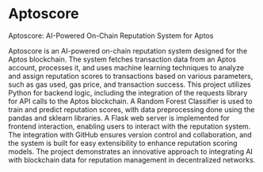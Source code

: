 # Aptoscore
Aptoscore: AI-Powered On-Chain Reputation System for Aptos

Aptoscore is an AI-powered on-chain reputation system designed for the Aptos blockchain. The system fetches transaction data from an Aptos account, processes it, and uses machine learning techniques to analyze and assign reputation scores to transactions based on various parameters, such as gas used, gas price, and transaction success. This project utilizes Python for backend logic, including the integration of the requests library for API calls to the Aptos blockchain. A Random Forest Classifier is used to train and predict reputation scores, with data preprocessing done using the pandas and sklearn libraries. A Flask web server is implemented for frontend interaction, enabling users to interact with the reputation system. The integration with GitHub ensures version control and collaboration, and the system is built for easy extensibility to enhance reputation scoring models. The project demonstrates an innovative approach to integrating AI with blockchain data for reputation management in decentralized networks.
